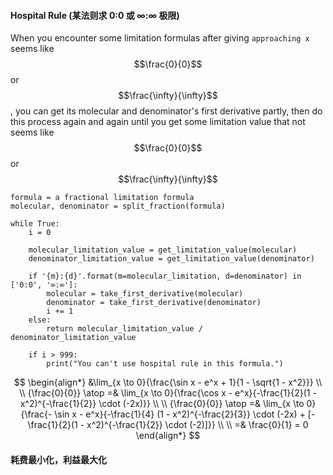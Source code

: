 #### Hospital Rule (某法则求 0:0 或 ∞:∞ 极限)
When you encounter some limitation formulas after giving `approaching x` seems like $$\frac{0}{0}$$ or $$\frac{\infty}{\infty}$$, you can get its molecular and denominator's first derivative partly, then do this process again and again until you get some limitation value that not seems like $$\frac{0}{0}$$ or $$\frac{\infty}{\infty}$$

```
formula = a fractional limitation formula
molecular, denominator = split_fraction(formula)

while True:
    i = 0

    molecular_limitation_value = get_limitation_value(molecular)
    denominator_limitation_value = get_limitation_value(denominator)

    if '{m}:{d}'.format(m=molecular_limitation, d=denominator) in ['0:0', '∞:∞']:
        molecular = take_first_derivative(molecular)
        denominator = take_first_derivative(denominator)
        i += 1
    else:
        return molecular_limitation_value / denominator_limitation_value
    
    if i > 999:
        print("You can't use hospital rule in this formula.")
```

$$
\begin{align*}
&\lim_{x \to 0}{\frac{\sin x - e^x + 1}{1 - \sqrt{1 - x^2}}}
\\ \\
{\frac{0}{0}} \atop =& \lim_{x \to 0}{\frac{\cos x - e^x}{-\frac{1}{2}(1 - x^2)^{-\frac{1}{2}} \cdot (-2x)}}
\\ \\
{\frac{0}{0}} \atop =& \lim_{x \to 0}{\frac{- \sin x - e^x}{-\frac{1}{4} (1 - x^2)^{-\frac{2}{3}} \cdot (-2x) + [-\frac{1}{2}(1 - x^2)^{-\frac{1}{2}} \cdot (-2)]}}
\\ \\
=& \frac{0}{1} = 0
\end{align*}
$$

#### 耗费最小化，利益最大化
